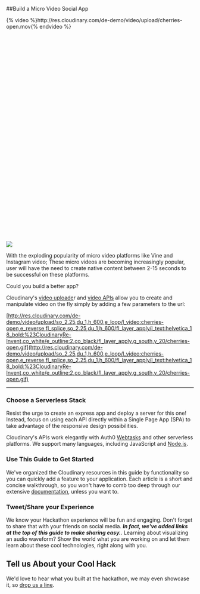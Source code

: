 
##Build a Micro Video Social App

<div style="height:600px; float: left">{% video %}http://res.cloudinary.com/de-demo/video/upload/cherries-open.mov{% endvideo %}</div>

![](http://res.cloudinary.com/de-demo/video/upload/so_2.25,du_1,h_600,e_loop/l_video:cherries-open,e_reverse,fl_splice,so_2.25,du_1,h_600/fl_layer_apply/l_text:helvetica_18_bold:%23CloudinaryRe-Invent,co_white/e_outline:2,co_black/fl_layer_apply,g_south,y_20/cherries-open.gif)



With the exploding popularity of micro video platforms like Vine and Instagram video; These micro videos are becoming increasingly popular, user will have the need to create native content between 2-15 seconds to be successful on these platforms.

Could you build a better app?  

Cloudinary's [video uploade](https://cloudinary.com/documentation/upload_videos)r and [video APIs](https://cloudinary.com/documentation/video_manipulation_and_delivery) allow you to create and manipulate video on the fly simply by adding a few parameters to the url:

[http://res.cloudinary.com/de-demo/video/upload/so_2.25,du_1,h_600,e_loop/l_video:cherries-open,e_reverse,fl_splice,so_2.25,du_1,h_600/fl_layer_apply/l_text:helvetica_18_bold:%23CloudinaryRe-Invent,co_white/e_outline:2,co_black/fl_layer_apply,g_south,y_20/cherries-open.gif](http://res.cloudinary.com/de-demo/video/upload/so_2.25,du_1,h_600,e_loop/l_video:cherries-open,e_reverse,fl_splice,so_2.25,du_1,h_600/fl_layer_apply/l_text:helvetica_18_bold:%23CloudinaryRe-Invent,co_white/e_outline:2,co_black/fl_layer_apply,g_south,y_20/cherries-open.gif)

---

### Choose a Serverless Stack

Resist the urge to create an express app and deploy a server for this one!  Instead, focus on using each API directly within a Single Page App \(SPA\) to take advantage of the responsive design possibilities.

Cloudinary's APIs work elegantly with Auth0 [Webtasks](https://webtask.io) and other serverless platforms.  We support many languages, including JavaScript and [Node.js](https://cloudinary.com/documentation/node_integration).

### Use This Guide to Get Started

We've organized the Cloudinary resources in this guide by functionality so you can quickly add a feature to your application. Each article is a short and concise walkthrough, so you won't have to comb too deep through our extensive [documentation](https://cloudinary.com/documentation), unless you want to.

### Tweet/Share your Experience

We know your Hackathon experience will be fun and engaging.  Don't forget to share that with your friends on social media.   _**In fact, we've added links at the top of this guide to make sharing easy.**_. Learning about visualizing an audio waveform? Show the world what you are working on and let them learn about these cool technologies, right along with you.

## Tell us About your Cool Hack

We'd love to hear what you built at the hackathon, we may even showcase it, so [drop us a line](mailto:Dan.Gilmore@cloudinary.com).

